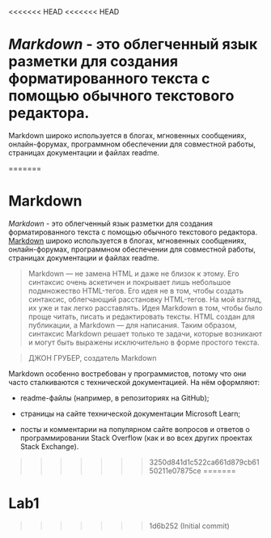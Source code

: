 <<<<<<< HEAD
<<<<<<< HEAD
# *Markdown* - это облегченный язык разметки для создания форматированного текста с помощью обычного текстового редактора. 
Markdown широко используется в блогах, мгновенных сообщениях, онлайн-форумах, программном обеспечении для совместной работы, страницах документации и файлах readme.

=======
# Markdown 
_Markdown_ - это облегченный язык разметки для создания форматированного текста с помощью обычного текстового редактора. 
[Markdown](https://docs.github.com/ru/get-started/writing-on-github/getting-started-with-writing-and-formatting-on-github/basic-writing-and-formatting-syntax) широко используется в блогах, мгновенных сообщениях, онлайн-форумах, программном обеспечении для совместной работы, страницах документации и файлах readme.
> Markdown — не замена HTML и даже не близок к этому. Его синтаксис очень аскетичен и покрывает лишь небольшое подмножество HTML-тегов. Его идея не в том, чтобы создать синтаксис, облегчающий расстановку HTML-тегов. На мой взгляд, их уже и так легко расставлять. Идея Markdown в том, чтобы было проще читать, писать и редактировать тексты. HTML создан для публикации, а Markdown — для написания. Таким образом, синтаксис Markdown решает только те задачи, которые возникают и могут быть выражены исключительно в форме простого текста.

> ДЖОН ГРУБЕР,
> создатель Markdown

Markdown особенно востребован у программистов, потому что они часто сталкиваются с технической документацией. На нём оформляют:

* readme-файлы (например, в репозиториях на GitHub);
+ страницы на сайте технической документации Microsoft Learn;
- посты и комментарии на популярном сайте вопросов и ответов о программировании Stack Overflow (как и во всех других проектах Stack Exchange).
>>>>>>> 3250d841d1c522ca661d879cb6150211e07875ce
=======
# Lab1
>>>>>>> 1d6b252 (Initial commit)
